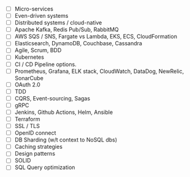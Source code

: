 - [ ] Micro-services
- [ ] Even-driven systems
- [ ] Distributed systems / cloud-native
- [ ] Apache Kafka, Redis Pub/Sub, RabbitMQ
- [ ] AWS SQS / SNS, Fargate vs Lambda, EKS, ECS, CloudFormation
- [ ] Elasticsearch, DynamoDB, Couchbase, Cassandra
- [ ] Agile, Scrum, BDD
- [ ] Kubernetes
- [ ] CI / CD Pipeline options.
- [ ] Prometheus, Grafana, ELK stack, CloudWatch, DataDog, NewRelic, SonarCube
- [ ] OAuth 2.0
- [ ] TDD 
- [ ] CQRS, Event-sourcing, Sagas
- [ ] gRPC
- [ ] Jenkins, Github Actions, Helm, Ansible
- [ ] Terraform
- [ ] SSL / TLS
- [ ] OpenID connect
- [ ] DB Sharding (w/t context to NoSQL dbs)
- [ ] Caching strategies
- [ ] Design patterns
- [ ] SOLID
- [ ] SQL Query optimization